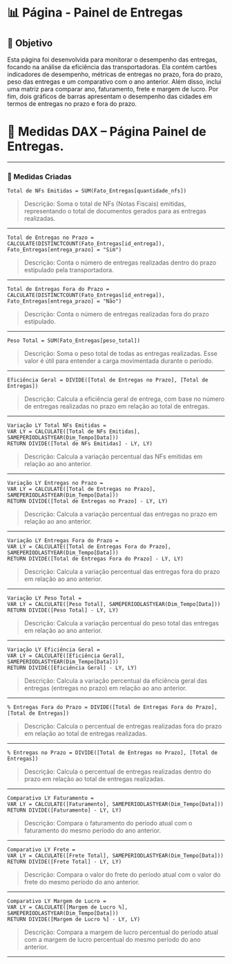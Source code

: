 # 📊 Página - Painel de Entregas

## 🔧 Objetivo
Esta página foi desenvolvida para monitorar o desempenho das entregas, focando na análise da eficiência das transportadoras. 
Ela contém cartões indicadores de desempenho, métricas de entregas no prazo, fora do prazo, peso das entregas e um 
comparativo com o ano anterior. Além disso, inclui uma matriz para comparar ano, faturamento, frete e margem de lucro. 
Por fim, dois gráficos de barras apresentam o desempenho das cidades em termos de entregas no prazo e fora do prazo.


# 📐 Medidas DAX – Página Painel de Entregas.
---

### 🎯 Medidas Criadas

```dax
Total de NFs Emitidas = SUM(Fato_Entregas[quantidade_nfs])
```
> Descrição: Soma o total de NFs (Notas Fiscais) emitidas, representando o total de documentos gerados para as entregas realizadas.
---

```dax
Total de Entregas no Prazo = CALCULATE(DISTINCTCOUNT(Fato_Entregas[id_entrega]), 
Fato_Entregas[entrega_prazo] = "Sim")
```
> Descrição: Conta o número de entregas realizadas dentro do prazo estipulado pela transportadora.

---

```dax
Total de Entregas Fora do Prazo = CALCULATE(DISTINCTCOUNT(Fato_Entregas[id_entrega]), 
Fato_Entregas[entrega_prazo] = "Não")

```
> Descrição: Conta o número de entregas realizadas fora do prazo estipulado.

---

```dax
Peso Total = SUM(Fato_Entregas[peso_total])

```
> Descrição: Soma o peso total de todas as entregas realizadas. Esse valor é útil para entender a carga movimentada durante o período.
---

```dax
Eficiência Geral = DIVIDE([Total de Entregas no Prazo], [Total de Entregas])

```
> Descrição: Calcula a eficiência geral de entrega, com base no número de entregas realizadas no prazo em relação ao total de entregas.
---

```dax
Variação LY Total NFs Emitidas = 
VAR LY = CALCULATE([Total de NFs Emitidas], SAMEPERIODLASTYEAR(Dim_Tempo[Data]))
RETURN DIVIDE([Total de NFs Emitidas] - LY, LY)
```
> Descrição: Calcula a variação percentual das NFs emitidas em relação ao ano anterior.
---
```dax
Variação LY Entregas no Prazo = 
VAR LY = CALCULATE([Total de Entregas no Prazo], SAMEPERIODLASTYEAR(Dim_Tempo[Data]))
RETURN DIVIDE([Total de Entregas no Prazo] - LY, LY)
```
> Descrição: Calcula a variação percentual das entregas no prazo em relação ao ano anterior.
---


```dax
Variação LY Entregas Fora do Prazo = 
VAR LY = CALCULATE([Total de Entregas Fora do Prazo], SAMEPERIODLASTYEAR(Dim_Tempo[Data]))
RETURN DIVIDE([Total de Entregas Fora do Prazo] - LY, LY)

```
> Descrição: Calcula a variação percentual das entregas fora do prazo em relação ao ano anterior.
---

```dax
Variação LY Peso Total = 
VAR LY = CALCULATE([Peso Total], SAMEPERIODLASTYEAR(Dim_Tempo[Data]))
RETURN DIVIDE([Peso Total] - LY, LY)

```
> Descrição: Calcula a variação percentual do peso total das entregas em relação ao ano anterior.
---

```dax
Variação LY Eficiência Geral = 
VAR LY = CALCULATE([Eficiência Geral], SAMEPERIODLASTYEAR(Dim_Tempo[Data]))
RETURN DIVIDE([Eficiência Geral] - LY, LY)
```
> Descrição: Calcula a variação percentual da eficiência geral das entregas (entregas no prazo) em relação ao ano anterior.
---

```dax
% Entregas Fora do Prazo = DIVIDE([Total de Entregas Fora do Prazo], [Total de Entregas])

```
> Descrição: Calcula o percentual de entregas realizadas fora do prazo em relação ao total de entregas realizadas.
---

```dax
% Entregas no Prazo = DIVIDE([Total de Entregas no Prazo], [Total de Entregas])

```
> Descrição: Calcula o percentual de entregas realizadas dentro do prazo em relação ao total de entregas realizadas.
---


```dax
Comparativo LY Faturamento = 
VAR LY = CALCULATE([Faturamento], SAMEPERIODLASTYEAR(Dim_Tempo[Data]))
RETURN DIVIDE([Faturamento] - LY, LY)

```
> Descrição: Compara o faturamento do período atual com o faturamento do mesmo período do ano anterior.
---

```dax
Comparativo LY Frete = 
VAR LY = CALCULATE([Frete Total], SAMEPERIODLASTYEAR(Dim_Tempo[Data]))
RETURN DIVIDE([Frete Total] - LY, LY)

```
>  Descrição: Compara o valor do frete do período atual com o valor do frete do mesmo período do ano anterior.
---

```dax
Comparativo LY Margem de Lucro = 
VAR LY = CALCULATE([Margem de Lucro %], SAMEPERIODLASTYEAR(Dim_Tempo[Data]))
RETURN DIVIDE([Margem de Lucro %] - LY, LY)

```
> Descrição: Compara a margem de lucro percentual do período atual com a margem de lucro percentual do mesmo período do ano anterior.
---
